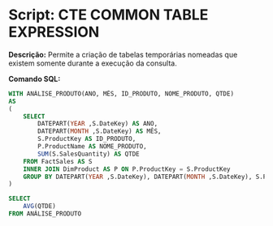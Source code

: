# Script: CTE COMMON TABLE EXPRESSION

**Descrição:** Permite a criação de tabelas temporárias nomeadas que existem somente durante a execução da consulta.

**Comando SQL:**
```SQL
WITH ANÁLISE_PRODUTO(ANO, MÊS, ID_PRODUTO, NOME_PRODUTO, QTDE)
AS
(
	SELECT
		DATEPART(YEAR ,S.DateKey) AS ANO,
		DATEPART(MONTH ,S.DateKey) AS MÊS,
		S.ProductKey AS ID_PRODUTO,
		P.ProductName AS NOME_PRODUTO,
		SUM(S.SalesQuantity) AS QTDE
	FROM FactSales AS S
	INNER JOIN DimProduct AS P ON P.ProductKey = S.ProductKey
	GROUP BY DATEPART(YEAR ,S.DateKey), DATEPART(MONTH ,S.DateKey), S.ProductKey, P.ProductName
)

SELECT
	AVG(QTDE)
FROM ANÁLISE_PRODUTO
